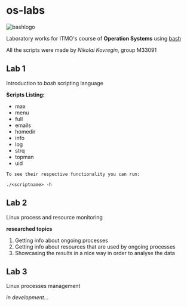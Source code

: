 # os-labs

![bashlogo](https://upload.wikimedia.org/wikipedia/commons/thumb/8/82/Gnu-bash-logo.svg/1920px-Gnu-bash-logo.svg.png)

Laboratory works for ITMO's course of **Operation Systems** using [bash](https://en.wikipedia.org/wiki/Bash_(Unix_shell))

All the scripts were made by *Nikolai Kovregin*, group M33091

## Lab 1
Introduction to *bash* scripting language

**Scripts Listing:**

- max
- menu
- full
- emails
- homedir
- info
- log
- strq
- topman
- uid

```
To see their respective functionality you can run:

./<scriptname> -h
```

## Lab 2
Linux process and resource monitoring

**researched topics**

1. Getting info about ongoing processes
2. Getting info about resources that are used by ongoing processes
3. Showcasing the results in a nice way in order to analyse the data

## Lab 3
Linux processes management 

*in development...*
